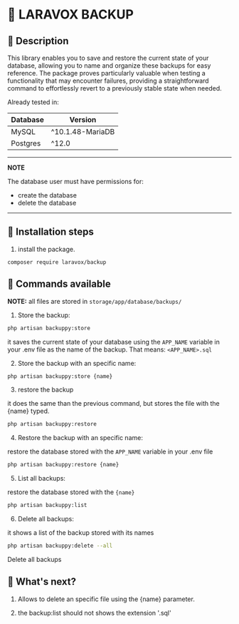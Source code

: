 # 🙉 LARAVOX BACKUP 

## 🙌 Description 

This library enables you to save and restore the current state of your database, allowing you to name and organize these backups for easy reference. The package proves particularly valuable when testing a functionality that may encounter failures, providing a straightforward command to effortlessly revert to a previously stable state when needed.

Already tested in:

| Database | Version          |
| -------- | ---------------- |
| MySQL    | ^10.1.48-MariaDB |
| Postgres | ^12.0            |

---
**NOTE**

The database user must have permissions for:
* create the database
* delete the database

---

## 🙌 Installation steps

1. install the package.
```composer
composer require laravox/backup
```

## 🙌 Commands available

__NOTE:__ all files are stored in `storage/app/database/backups/`

1. Store the backup:

```bash
php artisan backuppy:store
```

it saves the current state of your database using the `APP_NAME` variable in your .env file as the name of the backup. That means: `<APP_NAME>.sql`

2. Store the backup with an specific name:

```bash
php artisan backuppy:store {name}
```

3. restore the backup

it does the same than the previous command, but stores the file with the {name} typed.

```bash
php artisan backuppy:restore
```

4. Restore the backup with an specific name:

restore the database stored with the `APP_NAME` variable in your .env file

```bash
php artisan backuppy:restore {name}
```

5. List all backups:

restore the database stored with the `{name}`

```bash
php artisan backuppy:list
```

6. Delete all backups:

it shows a list of the backup stored with its names

```bash
php artisan backuppy:delete --all
```

Delete all backups


## 🙌 What's next?

1. Allows to delete an specific file using the {name} parameter.

1. the backup:list should not shows the extension '.sql'